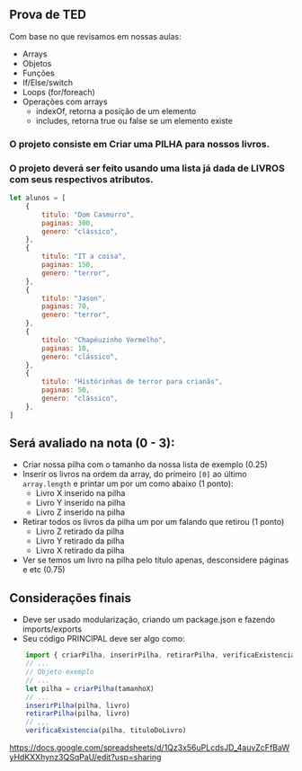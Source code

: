 ## Prova de TED

Com base no que revisamos em nossas aulas:
- Arrays
- Objetos
- Funções
- If/Else/switch
- Loops (for/foreach)
- Operações com arrays 
    - indexOf, retorna a posição de um elemento
    - includes, retorna true ou false se um elemento existe

### O projeto consiste em **Criar uma PILHA para nossos livros**.

### O projeto deverá ser feito usando uma lista já dada de LIVROS com seus respectivos atributos.

```javascript
let alunos = [
    {
        titulo: "Dom Casmurro",
        paginas: 300,
        genero: "clássico",
    },
    {
        titulo: "IT a coisa",
        paginas: 150,
        genero: "terror",
    },
    {
        titulo: "Jason",
        paginas: 70,
        genero: "terror",
    },
    {
        titulo: "Chapéuzinho Vermelho",
        paginas: 10,
        genero: "clássico",
    },
    {
        titulo: "Histórinhas de terror para crianãs",
        paginas: 50,
        genero: "clássico",
    },
]
```

##

## Será avaliado na nota (0 - 3):
- Criar nossa pilha com o tamanho da nossa lista de exemplo (0.25)
- Inserir os livros na ordem da array, do primeiro `[0]` ao último `array.length` e printar um por um como abaixo (1 ponto): 
    - Livro X inserido na pilha
    - Livro Y inserido na pilha
    - Livro Z inserido na pilha
- Retirar todos os livros da pilha um por um falando que retirou (1 ponto)
    - Livro Z retirado da pilha
    - Livro Y retirado da pilha
    - Livro X retirado da pilha
- Ver se temos um livro na pilha pelo título apenas, desconsidere páginas e etc (0.75)

## Considerações finais
- Deve ser usado modularização, criando um package.json e fazendo imports/exports
- Seu código PRINCIPAL deve ser algo como:
```javascript
    import { criarPilha, inserirPilha, retirarPilha, verificaExistencia} from './pilha.js'
    // ...
    // Objeto exemplo
    // ...
    let pilha = criarPilha(tamanhoX)
    // ...
    inserirPilha(pilha, livro)
    retirarPilha(pilha, livro)
    // ,,,
    verificaExistencia(pilha, tituloDoLivro)
```
https://docs.google.com/spreadsheets/d/1Qz3x56uPLcdsJD_4auvZcFfBaWyHdKXXhynz3QSqPaU/edit?usp=sharing
